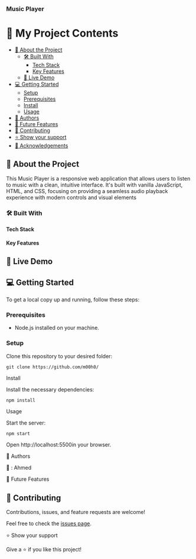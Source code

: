 <h3><b>Music Player</b></h3>

</div>

# 📗 My Project Contents

- [📖 About the Project](#about-project)
  - [🛠 Built With](#built-with)
    - [Tech Stack](#tech-stack)  
    - [Key Features](#key-features)
  - [🚀 Live Demo](#live-demo)
- [💻 Getting Started](#getting-started)
  - [Setup](#setup)
  - [Prerequisites](#prerequisites)
  - [Install](#install)
  - [Usage](#usage)
- [👥 Authors](#authors)
- [🔭 Future Features](#future-features)
- [🤝 Contributing](#contributing)
- [⭐️ Show your support](#support)
- [🙏 Acknowledgements](#acknowledgements)

## 📖 About the Project <a name="about-project"></a>

   This Music Player is a responsive web application that allows users to listen to music with a clean, intuitive interface. It's built with vanilla JavaScript, HTML, and CSS, focusing on providing a seamless audio playback experience with modern controls and visual elements
   
### 🛠 Built With <a name="built-with"></a>

#### Tech Stack <a name="tech-stack"></a>

#### Key Features <a name="key-features"></a>

## 🚀 Live Demo <a name="live-demo"></a>

## 💻 Getting Started <a name="getting-started"></a>

To get a local copy up and running, follow these steps:

### Prerequisites <a name="prerequisites"></a>

- Node.js installed on your machine.

### Setup <a name="setup"></a>

Clone this repository to your desired folder:

```
git clone https://github.com/m00h0/

```
Install <a name="install"></a>

Install the necessary dependencies:

```
npm install

```

Usage <a name="usage"></a>

Start the server:
```bash
npm start

```

Open http://localhost:5500in your browser.

👥 Authors <a name="authors"></a>

👤 : Ahmed


🔭 Future Features <a name="future-features"></a>


## 🤝 Contributing <a name="contributing"></a>

Contributions, issues, and feature requests are welcome!

Feel free to check the [issues page](https://github.com/m00h0//issues).

⭐️ Show your support <a name="support"></a>

Give a ⭐️ if you like this project!
